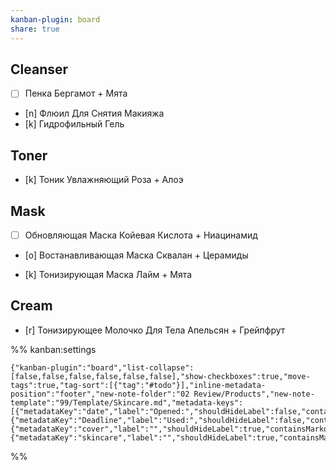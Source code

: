 ```yaml
---
kanban-plugin: board
share: true
---
```


## Cleanser

- [ ] Пенка Бергамот + Мята
	
- [n] Флюил Для Снятия Макияжа
- [k] Гидрофильный Гель


## Toner

- [k] Тоник Увлажняющий Роза + Алоэ


## Mask

- [ ] Обновляющая Маска Койевая Кислота + Ниацинамид
	
- [o] Востанавливающая Маска Сквалан + Церамиды
	
- [k] Тонизирующая Маска Лайм + Мята
	


## Cream

- [r] Тонизирующее Молочко Для Тела Апельсян + Грейпфрут



%% kanban:settings
```
{"kanban-plugin":"board","list-collapse":[false,false,false,false,false,false],"show-checkboxes":true,"move-tags":true,"tag-sort":[{"tag":"#todo"}],"inline-metadata-position":"footer","new-note-folder":"02 Review/Products","new-note-template":"99/Template/Skincare.md","metadata-keys":[{"metadataKey":"date","label":"Opened:","shouldHideLabel":false,"containsMarkdown":false},{"metadataKey":"Deadline","label":"Used:","shouldHideLabel":false,"containsMarkdown":false},{"metadataKey":"cover","label":"","shouldHideLabel":true,"containsMarkdown":true},{"metadataKey":"skincare","label":"","shouldHideLabel":true,"containsMarkdown":false}]}
```
%%